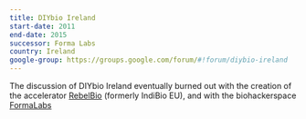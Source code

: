 ```yaml
---
title: DIYbio Ireland
start-date: 2011
end-date: 2015
successor: Forma Labs
country: Ireland
google-group: https://groups.google.com/forum/#!forum/diybio-ireland
---
```


The discussion of DIYbio Ireland eventually burned out with the creation of the accelerator [RebelBio]() (formerly IndiBio EU), and with the biohackerspace [FormaLabs]()
